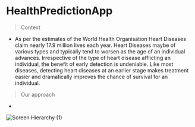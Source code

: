 # HealthPredictionApp

> Context
* As per the estimates of the World Health Organisation Heart Diseases claim nearly 17.9 million lives each year. Heart Diseases maybe of various types and typically tend to worsen as the age of an individual advances. Irrespective of the type of heart disease afflicting an individual, the benefit of early detection is undeniable. Like most diseases, detecting heart diseases at an earlier stage makes treatment easier and dramatically improves the chance of survival for an individual.

> Our approach
* 



![Screen Hierarchy (1)](https://user-images.githubusercontent.com/60191045/164976787-b1ba7ef6-e46c-4f70-82ca-6ec7347ea46f.png)

